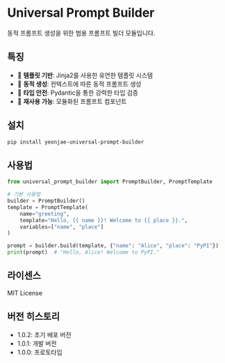 # Universal Prompt Builder

동적 프롬프트 생성을 위한 범용 프롬프트 빌더 모듈입니다.

## 특징

- 🔧 **템플릿 기반**: Jinja2를 사용한 유연한 템플릿 시스템
- 📝 **동적 생성**: 컨텍스트에 따른 동적 프롬프트 생성
- 🎯 **타입 안전**: Pydantic을 통한 강력한 타입 검증
- 🔄 **재사용 가능**: 모듈화된 프롬프트 컴포넌트

## 설치

```bash
pip install yeonjae-universal-prompt-builder
```

## 사용법

```python
from universal_prompt_builder import PromptBuilder, PromptTemplate

# 기본 사용법
builder = PromptBuilder()
template = PromptTemplate(
    name="greeting",
    template="Hello, {{ name }}! Welcome to {{ place }}.",
    variables=["name", "place"]
)

prompt = builder.build(template, {"name": "Alice", "place": "PyPI"})
print(prompt)  # "Hello, Alice! Welcome to PyPI."
```

## 라이센스

MIT License

## 버전 히스토리

- 1.0.2: 초기 배포 버전
- 1.0.1: 개발 버전
- 1.0.0: 프로토타입 
